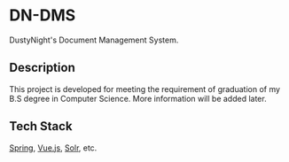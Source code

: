 # DN-DMS
DustyNight's Document Management System.

## Description
This project is developed for meeting the requirement of graduation of my B.S degree in Computer Science. More information will be added later. 

## Tech Stack
[Spring](http://spring.io), [Vue.js](https://vuejs.org/), [Solr](https://solr.apache.org/), etc.
